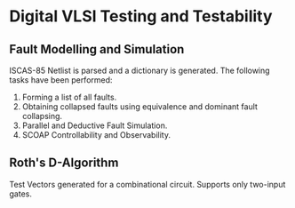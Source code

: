 # Digital VLSI Testing and Testability
## Fault Modelling and Simulation
ISCAS-85 Netlist is parsed and a dictionary is generated. The following tasks have been performed:

 1. Forming a list of all faults.
 2. Obtaining collapsed faults using equivalence and dominant fault collapsing.
 3. Parallel and Deductive Fault Simulation.
 4. SCOAP Controllability and Observability.

## Roth's D-Algorithm
Test Vectors generated for a combinational circuit. Supports only two-input gates.
